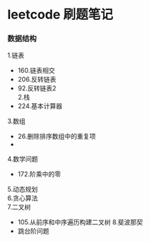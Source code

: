 # leetcode 刷题笔记
### 数据结构
1.链表
  * 160.链表相交
  * 206.反转链表
  * 92.反转链表2   
2.栈
 * 224.基本计算器   

3.数组
 * 26.删除排序数组中的重复项
 * 

4.数学问题
 * 172.阶乘中的零



5.动态规划      
6.贪心算法    
7.二叉树
 * 105.从前序和中序遍历构建二叉树
8.斐波那契
 * 跳台阶问题


